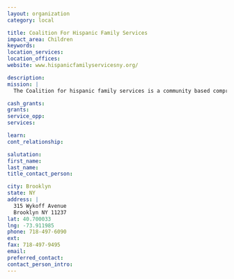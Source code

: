 ```yaml
---
layout: organization
category: local

title: Coalition For Hispanic Family Services
impact_area: Children
keywords: 
location_services: 
location_offices: 
website: www.hispanicfamilyservicesny.org/

description: 
mission: |
  The Coalition for hispanic family services is a community based comprehensive family service agency, servicing North Brooklyn and adjacent communities.  It's goal is to empower children.

cash_grants: 
grants: 
service_opp: 
services: 

learn: 
cont_relationship: 

salutation: 
first_name: 
last_name: 
title_contact_person: 

city: Brooklyn
state: NY
address: |
  315 Wykoff Avenue     
  Brooklyn NY 11237
lat: 40.700033
lng: -73.911985
phone: 718-497-6090
ext: 
fax: 718-497-9495
email: 
preferred_contact: 
contact_person_intro: 
---
```

